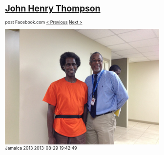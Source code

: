 # [John Henry Thompson](../README.md)
post Facebook.com
[< Previous](2013-08-29-60.md) [Next >](2013-08-29-62.md)

[![](../media/2013-08-29/Jamaica-2072.jpg)](../README.md)
Jamaica 2013
2013-08-29 19:42:49